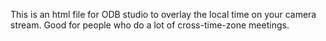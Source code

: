 This is an html file for ODB studio to overlay the local time on your camera stream. Good for people who do a lot of cross-time-zone meetings.
